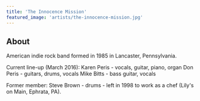 ```yaml
---
title: 'The Innocence Mission'
featured_image: 'artists/the-innocence-mission.jpg'
---
```


## About

American indie rock band formed in 1985 in Lancaster, Pennsylvania.

Current line-up (March 2016):
Karen Peris - vocals, guitar, piano, organ
Don Peris - guitars, drums, vocals
Mike Bitts - bass guitar, vocals

Former member:
Steve Brown - drums - left in 1998 to work as a chef (Lily's on Main, Ephrata, PA).

